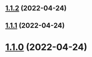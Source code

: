 ## [1.1.2](https://github.com/janziemba/frontend-shared-configs/compare/v1.1.1...v1.1.2) (2022-04-24)

## [1.1.1](https://github.com/janziemba/frontend-shared-configs/compare/v1.1.0...v1.1.1) (2022-04-24)

# [1.1.0](https://github.com/janziemba/frontend-shared-configs/compare/v1.0.0...v1.1.0) (2022-04-24)
